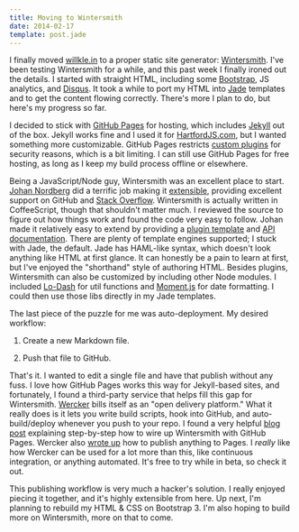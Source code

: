 ```yaml
---
title: Moving to Wintersmith
date: 2014-02-17
template: post.jade
---
```


I finally moved [willkle.in](https://github.com/willklein/willkle.in) to a proper static site generator: [Wintersmith](http://wintersmith.io). I've been testing Wintersmith for a while, and this past week I finally ironed out the details. I started with straight HTML, including some [Bootstrap](http://getbootstrap.com/), JS analytics, and [Disqus](http://disqus.com/). It took a while to port my HTML into [Jade](http://jade-lang.com/) templates and to get the content flowing correctly. There's more I plan to do, but here's my progress so far.

I decided to stick with [GitHub Pages](http://pages.github.com) for hosting, which includes [Jekyll](http://jekyllrb.com/) out of the box. Jekyll works fine and I used it for [HartfordJS.com](http://hartfordjs.com), but I wanted something more customizable. GitHub Pages restricts [custom plugins](http://jekyllrb.com/docs/plugins/) for security reasons, which is a bit limiting. I can still use GitHub Pages for free hosting, as long as I keep my build process offline or elsewhere.

Being a JavaScript/Node guy, Wintersmith was an excellent place to start. [Johan Nordberg](https://github.com/jnordberg) did a terrific job making it [extensible](https://github.com/jnordberg/wintersmith/wiki/Plugins), providing excellent support on GitHub and [Stack Overflow](http://stackoverflow.com/questions/tagged/wintersmith). Wintersmith is actually written in CoffeeScript, though that shouldn't matter much. I reviewed the source to figure out how things work and found the code very easy to follow. Johan made it relatively easy to extend by providing a [plugin template](https://github.com/jnordberg/wintersmith-plugin) and [API documentation](http://wintersmith.io/docs/). There are plenty of template engines supported; I stuck with Jade, the default. Jade has HAML-like syntax, which doesn't look anything like HTML at first glance. It can honestly be a pain to learn at first, but I've enjoyed the "shorthand" style of authoring HTML. Besides plugins, Wintersmith can also be customized by including other Node modules. I included [Lo-Dash](http://lodash.com) for util functions and [Moment.js](http://momentjs.com/) for date formatting. I could then use those libs directly in my Jade templates.

The last piece of the puzzle for me was auto-deployment. My desired workflow:

1. Create a new Markdown file.

2. Push that file to GitHub.

That's it. I wanted to edit a single file and have that publish without any fuss. I love how GitHub Pages works this way for Jekyll-based sites, and fortunately, I found a third-party service that helps fill this gap for Wintersmith. [Wercker](http://wercker.com) bills itself as an "open delivery platform." What it really does is it lets you write build scripts, hook into GitHub, and auto-build/deploy whenever you push to your repo. I found a very helpful [blog post](http://luke.vivier.ca/wintersmith-with-wercker/) explaining step-by-step how to wire up Wintersmith with GitHub Pages. Wercker also [wrote up](http://blog.wercker.com/2013/07/25/Using-wercker-to-publish-to-GitHub-pages.html) how to publish anything to Pages. I *really* like how Wercker can be used for a lot more than this, like continuous integration, or anything automated. It's free to try while in beta, so check it out.

This publishing workflow is very much a hacker's solution. I really enjoyed piecing it together, and it's highly extensible from here. Up next, I'm planning to rebuild my HTML & CSS on Bootstrap 3. I'm also hoping to build more on Wintersmith, more on that to come.